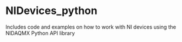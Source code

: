 # NIDevices_python
Includes code and examples on how to work with NI devices using the NIDAQMX Python API library
